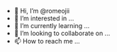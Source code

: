 - 👋 Hi, I’m @romeojii
- 👀 I’m interested in ...
- 🌱 I’m currently learning ...
- 💞️ I’m looking to collaborate on ...
- 📫 How to reach me ...

<!---
romeojii/romeojii is a ✨ special ✨ repository because its `README.md` (this file) appears on your GitHub profile.
You can click the Preview link to take a look at your changes.
--->

